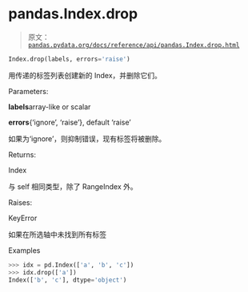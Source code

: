 # pandas.Index.drop

> 原文：[`pandas.pydata.org/docs/reference/api/pandas.Index.drop.html`](https://pandas.pydata.org/docs/reference/api/pandas.Index.drop.html)

```py
Index.drop(labels, errors='raise')
```

用传递的标签列表创建新的 Index，并删除它们。

Parameters:

**labels**array-like or scalar

**errors**{‘ignore’, ‘raise’}, default ‘raise’

如果为‘ignore’，则抑制错误，现有标签将被删除。

Returns:

Index

与 self 相同类型，除了 RangeIndex 外。

Raises:

KeyError

如果在所选轴中未找到所有标签

Examples

```py
>>> idx = pd.Index(['a', 'b', 'c'])
>>> idx.drop(['a'])
Index(['b', 'c'], dtype='object') 
```
